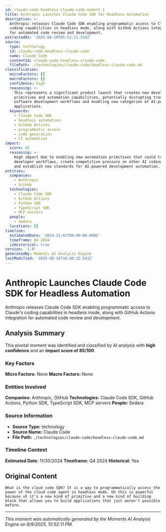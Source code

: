 ```yaml
---
id: claude-code-headless-claude-code-moment-1
title: Anthropic Launches Claude Code SDK for Headless Automation
description: >-
  Anthropic releases Claude Code SDK enabling programmatic access to Claude's
  coding capabilities in headless mode, along with GitHub Actions integration
  for automated code review and development.
extractedAt: '2025-08-10T05:52:11.524Z'
source:
  type: technology
  id: claude-code-headless-claude-code
  name: Claude Code
  contentId: claude-code-headless-claude-code
  filePath: ./technologies/claude-code/headless-claude-code.md
classification:
  microFactors: []
  macroFactors: []
  confidence: high
  reasoning: >-
    This represents a significant product launch that creates new developer
    primitives and automation capabilities, potentially disrupting traditional
    software development workflows and enabling new categories of AI-powered
    applications.
  keywords:
    - Claude Code SDK
    - headless automation
    - GitHub Actions
    - programmatic access
    - code generation
    - CI automation
impact:
  score: 85
  reasoning: >-
    High impact due to enabling new automation primitives that could transform
    developer workflows, create competitive pressure on other AI coding tools,
    and establish new standards for AI-powered development automation.
entities:
  companies:
    - Anthropic
    - GitHub
  technologies:
    - Claude Code SDK
    - GitHub Actions
    - Python SDK
    - TypeScript SDK
    - MCP servers
  people:
    - Sedara
  locations: []
timeline:
  estimatedDate: '2024-12-01T00:00:00.000Z'
  timeframe: Q4 2024
  isHistorical: true
version: '1.0'
generatedBy: Moments AI Analysis Engine
lastModified: '2025-08-10T16:40:32.541Z'
---
```

# Anthropic Launches Claude Code SDK for Headless Automation

Anthropic releases Claude Code SDK enabling programmatic access to Claude's coding capabilities in headless mode, along with GitHub Actions integration for automated code review and development.

## Analysis Summary

This pivotal moment was identified and classified by AI analysis with **high confidence** and an **impact score of 85/100**.

### Key Factors

**Micro Factors:** None
**Macro Factors:** None

### Entities Involved

**Companies:** Anthropic, GitHub
**Technologies:** Claude Code SDK, GitHub Actions, Python SDK, TypeScript SDK, MCP servers
**People:** Sedara


### Source Information

- **Source Type:** technology
- **Source Name:** Claude Code
- **File Path:** `./technologies/claude-code/headless-claude-code.md`

### Timeline Context

**Estimated Date:** 11/30/2024
**Timeframe:** Q4 2024
**Historical:** Yes

## Original Content

```
What is the cloud code SDK? It is a way to programmatically access the power of the cloud code agent in headless mode. Uh this is powerful because uh it's a new kind of primitive and a new kind of building block that allows you to build applications that just weren't possible before.
```

---

*This moment was automatically generated by the Moments AI Analysis Engine on 8/9/2025, 10:52:11 PM.*
